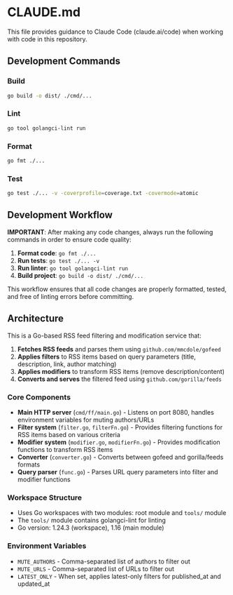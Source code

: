 # CLAUDE.md

This file provides guidance to Claude Code (claude.ai/code) when working with code in this repository.

## Development Commands

### Build
```sh
go build -o dist/ ./cmd/...
```

### Lint
```sh
go tool golangci-lint run
```

### Format
```sh
go fmt ./...
```

### Test
```sh
go test ./... -v -coverprofile=coverage.txt -covermode=atomic
```

## Development Workflow

**IMPORTANT**: After making any code changes, always run the following commands in order to ensure code quality:

1. **Format code**: `go fmt ./...`
2. **Run tests**: `go test ./... -v`
3. **Run linter**: `go tool golangci-lint run`
4. **Build project**: `go build -o dist/ ./cmd/...`

This workflow ensures that all code changes are properly formatted, tested, and free of linting errors before committing.

## Architecture

This is a Go-based RSS feed filtering and modification service that:

1. **Fetches RSS feeds** and parses them using `github.com/mmcdole/gofeed`
2. **Applies filters** to RSS items based on query parameters (title, description, link, author matching)
3. **Applies modifiers** to transform RSS items (remove description/content)
4. **Converts and serves** the filtered feed using `github.com/gorilla/feeds`

### Core Components

- **Main HTTP server** (`cmd/ff/main.go`) - Listens on port 8080, handles environment variables for muting authors/URLs
- **Filter system** (`filter.go`, `filterFn.go`) - Provides filtering functions for RSS items based on various criteria
- **Modifier system** (`modifier.go`, `modifierFn.go`) - Provides modification functions to transform RSS items
- **Converter** (`converter.go`) - Converts between gofeed and gorilla/feeds formats
- **Query parser** (`func.go`) - Parses URL query parameters into filter and modifier functions

### Workspace Structure

- Uses Go workspaces with two modules: root module and `tools/` module
- The `tools/` module contains golangci-lint for linting
- Go version: 1.24.3 (workspace), 1.16 (main module)

### Environment Variables

- `MUTE_AUTHORS` - Comma-separated list of authors to filter out
- `MUTE_URLS` - Comma-separated list of URLs to filter out  
- `LATEST_ONLY` - When set, applies latest-only filters for published_at and updated_at